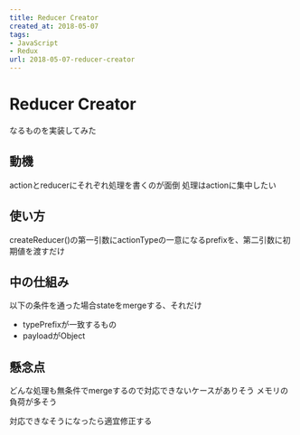 ```yaml
---
title: Reducer Creator
created_at: 2018-05-07
tags:
- JavaScript
- Redux
url: 2018-05-07-reducer-creator
---
```


# Reducer Creator
なるものを実装してみた

## 動機
actionとreducerにそれぞれ処理を書くのが面倒
処理はactionに集中したい

## 使い方
createReducer()の第一引数にactionTypeの一意になるprefixを、第二引数に初期値を渡すだけ

## 中の仕組み
以下の条件を通った場合stateをmergeする、それだけ
- typePrefixが一致するもの
- payloadがObject

## 懸念点
どんな処理も無条件でmergeするので対応できないケースがありそう
メモリの負荷が多そう



対応できなそうになったら適宜修正する

